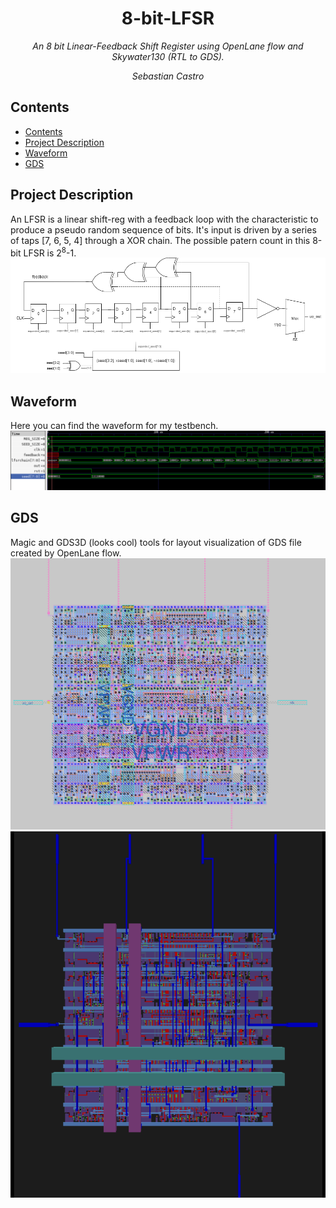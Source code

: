 <h1 align="center"> 8-bit-LFSR </h1>
<p align="center"><i>An 8 bit Linear-Feedback Shift Register using OpenLane flow and Skywater130 (RTL to GDS).</i></p>
<p align="center"><i>Sebastian Castro</i></p>

## Contents
- [Contents](#contents)
- [Project Description](#project-description)
- [Waveform](#waveform)
- [GDS](#gds)

## Project Description
An LFSR is a linear shift-reg with a feedback loop with the characteristic to produce a pseudo random sequence of bits. It's input is driven by a series of taps [7, 6, 5, 4] through a XOR chain.
The possible patern count in this 8-bit LFSR is 2<sup>8</sup>-1.
<img src=img/LFSR_diag.png />

## Waveform
Here you can find the waveform for my testbench.
<img src=img/wave.png />
## GDS
Magic and GDS3D (looks cool) tools for layout visualization of GDS file created by OpenLane flow.
<img src=img/magic.png />
<img src=img/gds3d.png />